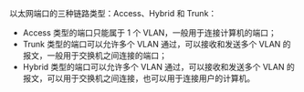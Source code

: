 以太网端口的三种链路类型：Access、Hybrid 和 Trunk：

- Access 类型的端口只能属于 1 个 VLAN，一般用于连接计算机的端口；
- Trunk 类型的端口可以允许多个 VLAN 通过，可以接收和发送多个 VLAN 的报文，一般用于交换机之间连接的端口；
- Hybrid 类型的端口可以允许多个 VLAN 通过，可以接收和发送多个 VLAN 的报文，可以用于交换机之间连接，也可以用于连接用户的计算机。